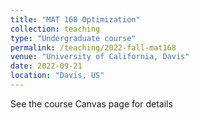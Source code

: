 ```yaml
---
title: "MAT 168 Optimization"
collection: teaching
type: "Undergraduate course"
permalink: /teaching/2022-fall-mat168
venue: "University of California, Davis"
date: 2022-09-21
location: "Davis, US"
---
```


See the course Canvas page for details
